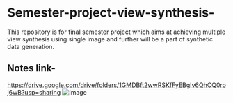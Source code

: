 # Semester-project-view-synthesis-
This repository is for final semester project which aims at achieving multiple view synthesis using single image and further will be a part of synthetic data generation.

## Notes link-
https://drive.google.com/drive/folders/1GMDBft2wwRSKfFyEBgIv6QhCQ0roj6wB?usp=sharing ![image](https://user-images.githubusercontent.com/57455042/194691464-924f8e65-f936-4855-992f-ad4be5176618.png)
